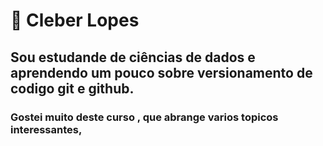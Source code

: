 # 🤙 Cleber Lopes

## Sou estudande de ciências de dados e aprendendo um pouco sobre versionamento de codigo git e github.

### Gostei muito deste curso , que abrange varios topicos interessantes, 
